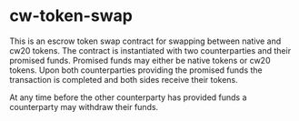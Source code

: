 # cw-token-swap

This is an escrow token swap contract for swapping between native and
cw20 tokens. The contract is instantiated with two counterparties and
their promised funds. Promised funds may either be native tokens or
cw20 tokens. Upon both counterparties providing the promised funds the
transaction is completed and both sides receive their tokens.

At any time before the other counterparty has provided funds a
counterparty may withdraw their funds.
